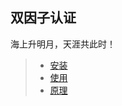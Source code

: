 ## 双因子认证

海上升明月，天涯共此时！

> * [安装](google-authenticator-install.md)
> * [使用](google-authenticator-usage.md)
> * [原理](google-authenticator-principle.md)
